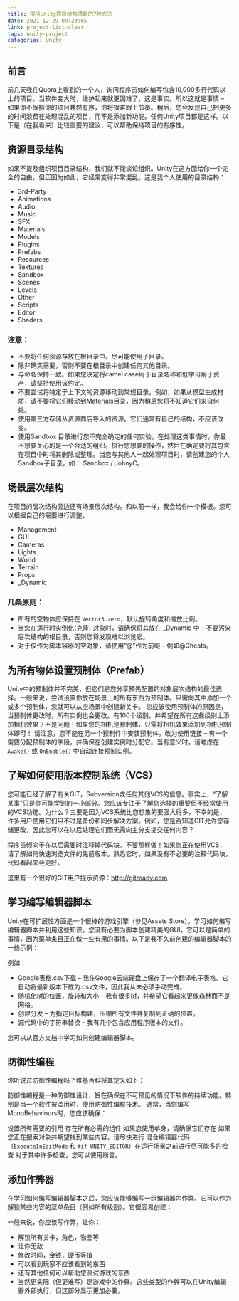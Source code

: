 ```yaml
---
title: 保持Unity项目结构清晰的7种方法
date: 2021-12-29 09:23:05
link: project-list-clear
tags: unity-project
categories: Unity
---
```


## 前言
前几天我在Quora上看到的一个人，询问程序员如何编写包含10,000多行代码以上的项目。当软件变大时，维护起来就更困难了，这是事实。所以这就是事情 – 如果你不保持你的项目井然有序，你将很难跟上节奏。稍后，您会发现自己把更多的时间浪费在处理混乱的项目，而不是添加新功能。任何Unity项目都是这样。以下是（在我看来）比较重要的建议，可以帮助保持项目的有序性。

## 资源目录结构
如果不提及组织项目目录结构，我们就不能谈论组织。Unity在这方面给你一个完全的自由，但正因为如此，它经常变得非常混乱。这是我个人使用的目录结构：

* 3rd-Party
* Animations
* Audio
* Music
* SFX
* Materials
* Models
* Plugins
* Prefabs
* Resources
* Textures
* Sandbox
* Scenes
* Levels
* Other
* Scripts
* Editor
* Shaders

### 注意：
- 不要将任何资源存放在根目录中。尽可能使用子目录。
- 除非确实需要，否则不要在根目录中创建任何其他目录。
- 与命名保持一致。如果您决定将camel case用于目录名称和低字母用于资产，请坚持使用该约定。
- 不要尝试将特定于上下文的资源移动到常规目录。例如，如果从模型生成材质，请不要将它们移动到Materials目录，因为稍后您将不知道它们来自何处。
- 使用第三方存储从资源商店导入的资源。它们通常有自己的结构，不应该改变。
- 使用Sandbox 目录进行您不完全确定的任何实验。在处理这类事情时，你最不想要关心的是一个合适的组织。执行您想要的操作，然后在确定要将其包含在项目中时将其删除或整理。当您与其他人一起处理项目时，请创建您的个人Sandbox子目录，如： Sandbox / JohnyC。

## 场景层次结构
在项目的层次结构旁边还有场景层次结构。和以前一样，我会给你一个模板。您可以根据自己的需要进行调整。

* Management
* GUI
* Cameras
* Lights
* World
* Terrain
* Props
* _Dynamic

### 几条原则：
* 所有的空物体应保持在 `Vector3.zero`，默认旋转角度和缩放比例。
* 当您在运行时实例化(克隆) 对象时，请确保将其放在 _Dynamic 中 – 不要污染层次结构的根目录，否则您将发现难以浏览它。
* 对于仅作为脚本容器的空对象，请使用“@”作为前缀 – 例如@Cheats。


## 为所有物体设置预制体（Prefab）
Unity中的预制体并不完美，但它们是您分享预先配置的对象层次结构的最佳选择。一般来说，尝试设置你放在场景上的所有东西为预制体。只需向其中添加一个或多个预制体，您就可以从空场景中创建新关卡。
您应该使用预制体的原因是，当预制体更改时，所有实例也会更改。有100个级别，并希望在所有这些级别上添加相机效果？不是问题！如果您的相机是预制体，只需将相机效果添加到相机预制体即可！
请注意，您不能在另一个预制件中安装预制体。改为使用链接 – 有一个需要分配预制体的字段，并确保在创建实例时分配它。当有意义时，请考虑在 `Awake()` 或 `OnEnable()` 中自动连接预制实例。

## 了解如何使用版本控制系统（VCS）

您可能已经了解了有关GIT，Subversion或任何其他VCS的信息。事实上，“了解某事”只是你可能学到的一小部分。您应该专注于了解您选择的重要但不经常使用的VCS功能。为什么？主要是因为VCS系统比您想象的要强大得多，不幸的是，许多用户使用它们只不过是备份和同步解决方案。例如，您是否知道GIT允许您存储更改，因此您可以在以后处理它们而无需向主分支提交任何内容？

程序员倾向于在以后需要时注释掉代码块。不要那样做！如果您正在使用VCS，请了解如何快速浏览文件的先前版本。熟悉它时，如果没有不必要的注释代码块，代码看起来会更好。

这里有一个很好的GIT用户提示资源：http://gitready.com

## 学习编写编辑器脚本
Unity在可扩展性方面是一个很棒的游戏引擎（参见Assets Store）。学习如何编写编辑器脚本并利用这些知识。您没有必要为脚本创建精美的GUI，它可以是简单的事情，因为菜单条目正在做一些有用的事情。以下是我不久前创建的编辑器脚本的一些示例：

例如：
* Google表格.csv下载 – 我在Google云端硬盘上保存了一个翻译电子表格。它自动将最新版本下载为.csv文件，因此我从未必须手动完成。
* 随机化树的位置，旋转和大小 – 我有很多树，并希望它看起来更像森林而不是网格。
* 创建分发 – 为指定目标构建，压缩所有文件并复制到正确的位置。
* 源代码中的字符串替换 – 我有几个包含应用程序版本的文件。

您可以从官方文档中学习如何创建编辑器脚本。

## 防御性编程
你听说过防御性编程吗？维基百科将其定义如下：

防御性编程是一种防御性设计，旨在确保在不可预见的情况下软件的持续功能。特别是当一个软件被滥用时，使用防御性编程技术。
通常，当您编写MonoBehaviours时，您应该确保：

设置所有需要的引用
存在所有必需的组件
如果您使用单身，请确保它们存在
如果您正在搜索对象并期望找到某些内容，请尽快进行
混合编辑器代码（`ExecuteInEditMode` 和 `#if UNITY_EDITOR`）在运行场景之前进行尽可能多的检查
对于其中许多检查，您可以使用断言。

## 添加作弊器
在学习如何编写编辑器脚本之后，您应该能够编写一组编辑器内作弊。它可以作为解锁某些内容的菜单条目（例如所有级别）。它很容易创建：

一般来说，你应该写作弊，让你：

* 解锁所有关卡，角色，物品等
* 让你无敌
* 修改时间，金钱，硬币等值
* 可以看到玩家不应该看到的东西
* 还有其他任何可以帮助您测试游戏的东西
* 当然更实际（但更难写）是游戏中的作弊。这些类型的作弊可以在Unity编辑器外部执行，但这部分显示更加必要。